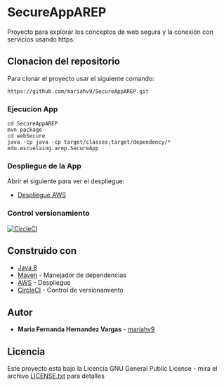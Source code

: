 # SecureAppAREP

Proyecto para explorar los conceptos de web segura y la conexión con servicios usando https.

## Clonacion del repositorio 

Para clonar el proyecto usar el siguiente comando:

```
https://github.com/mariahv9/SecureAppAREP.git
```

### Ejecucion App

```
cd SecureAppAREP
mvn package
cd webSecure
java -cp java -cp target/classes;target/dependency/* edu.escuelaing.arep.SecureApp
```

### Despliegue de la App

Abrir el siguiente para ver el despliegue:

* [Despliegue AWS]()

### Control versionamiento

[![CircleCI](https://circleci.com/gh/mariahv9/SecureAppAREP.svg?style=svg&circle-token=fa8c51f3bedd926b133267148a5e3c22e1617f4a)](https://app.circleci.com/pipelines/github/mariahv9/ClientServicesAREP)

## Construido con 

* [Java 8](https://www.java.com/es/about/whatis_java.jsp)
* [Maven](https://maven.apache.org/) - Manejador de dependencias
* [AWS](https://console.aws.amazon.com/ec2/v2/home?region=us-east-1#Home:) - Despliegue
* [CircleCI](https://circleci.com/) - Control de versionamiento


## Autor

* **Maria Fernanda Hernandez Vargas** - [mariahv9](https://github.com/mariahv9)


## Licencia

Este proyecto está bajo la Licencia GNU General Public License - mira el archivo [LICENSE.txt](LICENSE.txt) para detalles